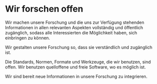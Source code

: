 <!---
   NAME - The NAME of this project is:
ethos

  FILE - The FILENAME of the current file is:
/v4a1.md

  CREATION - This project was CREATED on:
2017-01-28-16:15:00 UTC

  MODIFICATION - This project was last MODIFIED on:
2017-01-28-16:15:00 UTC

  VERSION - The current VERSION of this project is:
<git-commit-hash>-2017-01-28-16:15:00 UTC

  CREATOR(S) - This project was CREATED by:
Michael Czechowski, Martin Maga

  CONTACT - You can CONTACT the creator(s) or developer(s) of this project at:
E-Mail: mail@martinmaga.de

  COPYRIGHT - The COPYRIGHT holder of this project is:
COPYRIGHT (c) 2016 Martin Maga

  LICENSE - This project is LICENSED under the following license:
Martin Maga 2016 CC BY-SA 4.0 https://creativecommons.org

  SUBFILE – This is a SUBFILE! For more INFORMATION on this project go to:
/README.md
--->

# Wir forschen offen

Wir machen unsere Forschung und die uns zur Verfügung stehenden Informationen in allen relevanten Aspekten vollständig und öffentlich zugänglich, sodass alle Interessierten die Möglichkeit haben, sich einbringen zu können.

Wir gestalten unsere Forschung so, dass sie verständlich und zugänglich ist.

Die Standards, Normen, Formate und Werkzeuge, die wir benutzen, sind offen. Wir benutzen quelloffene und freie Software, wo es möglich ist.

Wir sind bereit neue Informationen in unsere Forschung zu integrieren.
